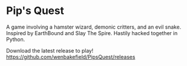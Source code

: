 # Pip's Quest

A game involving a hamster wizard, demonic critters, and an evil snake. Inspired by EarthBound and Slay The Spire. Hastily hacked together in Python.

Download the latest release to play!
https://github.com/wenbakefield/PipsQuest/releases
